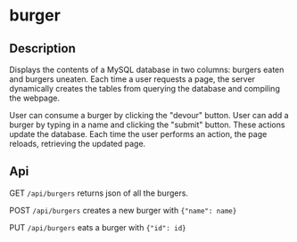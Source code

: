 # burger
## Description
Displays the contents of a MySQL database in two columns: burgers eaten and burgers uneaten. Each time a user requests a page, the server dynamically creates the tables from querying the database and compiling the webpage.

User can consume a burger by clicking the "devour" button. User can add a burger by typing in a name and clicking the "submit" button. These actions update the database. Each time the user performs an action, the page reloads, retrieving the updated page.

## Api
GET `/api/burgers` returns json of all the burgers.

POST `/api/burgers` creates a new burger with `{"name": name}`

PUT `/api/burgers` eats a burger with `{"id": id}`